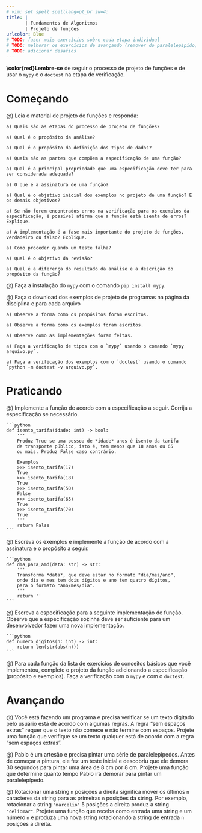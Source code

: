 ```yaml
---
# vim: set spell spelllang=pt_br sw=4:
title: |
       | Fundamentos de Algoritmos
       | Projeto de funções
urlcolor: Blue
# TODO: fazer mais exercícios sobre cada etapa individual
# TODO: melhorar os exercícios de avançando (remover do paralelepipido)
# TODO: adicionar desafios
---
```


**\color{red}Lembre-se** de seguir o processo de projeto de funções e de usar o `mypy` e o `doctest` na etapa de verificação.

# Começando

@) Leia o material de projeto de funções e responda:

    a) Quais são as etapas do processo de projeto de funções?

    a) Qual é o propósito da análise?

    a) Qual é o propósito da definição dos tipos de dados?

    a) Quais são as partes que compõem a especificação de uma função?

    a) Qual é a principal propriedade que uma especificação deve ter para ser considerada adequada?

    a) O que é a assinatura de uma função?

    a) Qual é o objetivo inicial dos exemplos no projeto de uma função? E os demais objetivos?

    a) Se não forem encontrados erros na verificação para os exemplos da especificação, é possível afirma que a função está isenta de erros? Explique.

    a) A implementação é a fase mais importante do projeto de funções, verdadeiro ou falso? Explique.

    a) Como proceder quando um teste falha?

    a) Qual é o objetivo da revisão?

    a) Qual é a diferença do resultado da análise e a descrição do propósito da função?

@) Faça a instalação do `mypy` com o comando `pip install mypy`.

@) Faça o download dos exemplos de projeto de programas na página da disciplina e para cada arquivo

    a) Observe a forma como os propósitos foram escritos.

    a) Observe a forma como os exemplos foram escritos.

    a) Observe como as implementações foram feitas.

    a) Faça a verificação de tipos com o `mypy` usando o comando `mypy arquivo.py`.

    a) Faça a verificação dos exemplos com o `doctest` usando o comando `python -m doctest -v arquivo.py`.


# Praticando

@) Implemente a função de acordo com a especificação a seguir. Corrija a especificação se necessário.

    ```python
    def isento_tarifa(idade: int) -> bool:
        '''
        Produz True se uma pessoa de *idade* anos é isento da tarifa
        de transporte público, isto é, tem menos que 18 anos ou 65
        ou mais. Produz False caso contrário.

        Exemplos
        >>> isento_tarifa(17)
        True
        >>> isento_tarifa(18)
        True
        >>> isento_tarifa(50)
        False
        >>> isento_tarifa(65)
        True
        >>> isento_tarifa(70)
        True
        '''
        return False
    ```

@) Escreva os exemplos e implemente a função de acordo com a assinatura e o propósito a seguir.

    ```python
    def dma_para_amd(data: str) -> str:
        '''
        Transforma *data*, que deve estar no formato "dia/mes/ano",
        onde dia e mes tem dois dígitos e ano tem quatro dígitos,
        para o formato "ano/mes/dia".
        '''
        return ''
    ```

@) Escreva a especificação para a seguinte implementação de função. Observe que a especificação sozinha   deve ser suficiente para um desenvolvedor fazer uma nova implementação.

    ```python
    def numero_digitos(n: int) -> int:
        return len(str(abs(n)))
    ```

@) Para cada função da lista de exercícios de conceitos básicos que você implementou, complete o projeto da função adicionando a especificação (propósito e exemplos). Faça a verificação com o `mypy` e com o `doctest`.


# Avançando

@) Você está fazendo um programa e precisa verificar se um texto digitado pelo usuário está de acordo com algumas regras. A regra “sem espaços extras” requer que o texto não comece e não termine com espaços. Projete uma função que verifique se um texto qualquer está de acordo com a regra “sem espaços extras”.

@) Pablo é um artesão e precisa pintar uma série de paralelepípedos. Antes de começar a pintura, ele fez um teste inicial e descobriu que ele demora 30 segundos para pintar uma área de 8 cm por 8 cm. Projete uma função que determine quanto tempo Pablo irá demorar para pintar um paralelepípedo.

@) Rotacionar uma string `n` posições a direita significa mover os últimos `n` caracteres da string para as primeiras `n` posições da string. Por exemplo, rotacionar a string `"marcelio"` 5 posições a direita produz a string `"celiomar"`. Projete uma função que receba como entrada uma string e um número `n` e produza uma nova string rotacionando a string de entrada `n` posições a direita.
